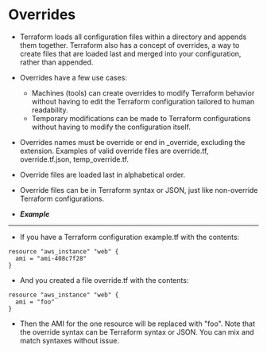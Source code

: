 # Overrides

- Terraform loads all configuration files within a directory and appends them together. Terraform also has a concept of overrides, a way to create files that are loaded last and merged into your configuration, rather than appended.

- Overrides have a few use cases:

	- Machines (tools) can create overrides to modify Terraform behavior without having to edit the Terraform configuration tailored to human readability.
	- Temporary modifications can be made to Terraform configurations without having to modify the configuration itself.

- Overrides names must be override or end in _override, excluding the extension. Examples of valid override files are override.tf, override.tf.json, temp_override.tf.

- Override files are loaded last in alphabetical order.

- Override files can be in Terraform syntax or JSON, just like non-override Terraform configurations.

- ***Example***

---

- If you have a Terraform configuration example.tf with the contents:

```
resource "aws_instance" "web" {
  ami = "ami-408c7f28"
}
```

- And you created a file override.tf with the contents:

```
resource "aws_instance" "web" {
  ami = "foo"
}
```

- Then the AMI for the one resource will be replaced with "foo". Note that the override syntax can be Terraform syntax or JSON. You can mix and match syntaxes without issue.